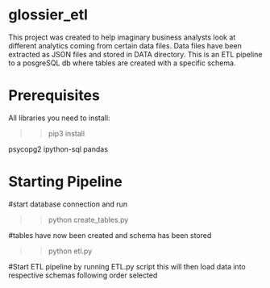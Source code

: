 # glossier_etl
This project was created to help imaginary business analysts look at different analytics coming from certain data files. 
Data files have been extracted as JSON files and stored in DATA directory. This is an ETL pipeline to a posgreSQL db where tables are created with a specific schema.

Prerequisites
=============

All libraries you need to install:
>>pip3 install <library>

psycopg2
ipython-sql
pandas

Starting Pipeline
=================
 #start database connection and run
 
>>python create_tables.py

#tables have now been created and schema has been stored

>>python etl.py

#Start ETL pipeline by running ETL.py script this will then load data into respective schemas following order selected
